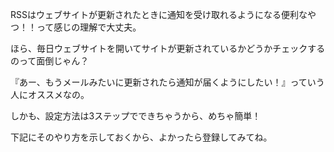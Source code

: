 
RSSはウェブサイトが更新されたときに通知を受け取れるようになる便利なやつ！！って感じの理解で大丈夫。

ほら、毎日ウェブサイトを開いてサイトが更新されているかどうかチェックするのって面倒じゃん？

『あー、もうメールみたいに更新されたら通知が届くようにしたい！』っていう人にオススメなの。

しかも、設定方法は3ステップでできちゃうから、めちゃ簡単！

下記にそのやり方を示しておくから、よかったら登録してみてね。

